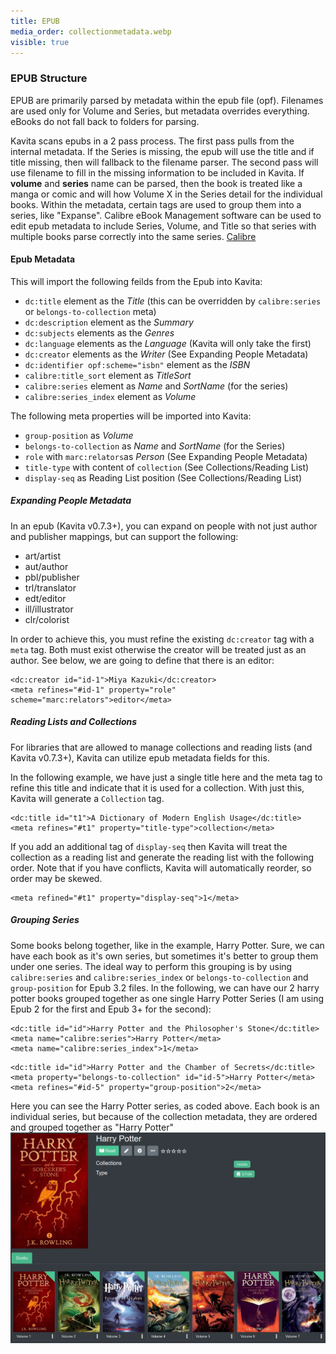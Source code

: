 ```yaml
---
title: EPUB
media_order: collectionmetadata.webp
visible: true
---
```


### EPUB Structure

EPUB are primarily parsed by metadata within the epub file (opf). Filenames are used only for Volume and Series, but metadata overrides everything. eBooks do not fall back to folders for parsing.

Kavita scans epubs in a 2 pass process. The first pass pulls from the internal metadata. If the Series is missing, the epub will use the title and if title missing, then will fallback to the filename parser. The second pass will use filename to fill in the missing information to be included in Kavita. If **volume** and **series** name can be parsed, then the book is treated like a manga or comic and will how Volume X in the Series detail for the individual books. Within the metadata, certain tags are used to group them into a series, like "Expanse".
Calibre eBook Management software can be used to edit epub metadata to include Series, Volume, and Title so that series with multiple books parse correctly into the same series. [Calibre](https://wiki.kavitareader.com/en/guides/misc/calibre)

#### Epub Metadata
This will import the following feilds from the Epub into Kavita:
* `dc:title` element as the _Title_ (this can be overridden by `calibre:series` or `belongs-to-collection` meta)
* `dc:description` element as the _Summary_
* `dc:subjects` elements as the _Genres_
* `dc:language` elements as the _Language_ (Kavita will only take the first)
* `dc:creator` elements as the _Writer_ (See Expanding People Metadata)
* `dc:identifier opf:scheme="isbn"` element as the _ISBN_
* `calibre:title_sort` element as _TitleSort_
* `calibre:series` element as _Name_ and _SortName_ (for the series)
* `calibre:series_index` element as _Volume_

The following meta properties will be imported into Kavita:
* `group-position` as _Volume_
* `belongs-to-collection` as _Name_ and _SortName_ (for the Series)
* `role` with `marc:relators`as _Person_ (See Expanding People Metadata)
* `title-type` with content of `collection` (See Collections/Reading List)
* `display-seq` as Reading List position (See Collections/Reading List)

##### Expanding People Metadata
In an epub (Kavita v0.7.3+), you can expand on people with not just author and publisher mappings, but can support the following:
* art/artist
* aut/author
* pbl/publisher
* trl/translator
* edt/editor
* ill/illustrator
* clr/colorist

In order to achieve this, you must refine the existing `dc:creator` tag with a `meta` tag. Both must exist otherwise the creator will be treated just as an author. See below, we are going to define that there is an editor:
```
<dc:creator id="id-1">Miya Kazuki</dc:creator>
<meta refines="#id-1" property="role" scheme="marc:relators">editor</meta>
```
##### Reading Lists and Collections
For libraries that are allowed to manage collections and reading lists (and Kavita v0.7.3+), Kavita can utilize epub metadata fields for this.

In the following example, we have just a single title here and the meta tag to refine this title and indicate that it is used for a collection. With just this, Kavita will generate a `Collection` tag.
```
<dc:title id="t1">A Dictionary of Modern English Usage</dc:title>
<meta refines="#t1" property="title-type">collection</meta>
```

If you add an additional tag of `display-seq` then Kavita will treat the collection as a reading list and generate the reading list with the following order. Note that if you have conflicts, Kavita will automatically reorder, so order may be skewed. 
```
<meta refined="#t1" property="display-seq">1</meta>
```

##### Grouping Series
Some books belong together, like in the example, Harry Potter. Sure, we can have each book as it's own series, but sometimes it's better to group them under one series. The ideal way to perform this grouping is by using `calibre:series` and `calibre:series_index` or `belongs-to-collection` and `group-position` for Epub 3.2 files. In the following, we can have our 2 harry potter books grouped together as one single Harry Potter Series (I am using Epub 2 for the first and Epub 3+ for the second):

```
<dc:title id="id">Harry Potter and the Philosopher's Stone</dc:title>
<meta name="calibre:series">Harry Potter</meta>
<meta name="calibre:series_index">1</meta>
```

```
<dc:title id="id">Harry Potter and the Chamber of Secrets</dc:title>
<meta property="belongs-to-collection" id="id-5">Harry Potter</meta>
<meta refines="#id-5" property="group-position">2</meta>
```

Here you can see the Harry Potter series, as coded above. Each book is an individual series, but because of the collection metadata, they are ordered and grouped together as "Harry Potter"
![collectionmetadata](collectionmetadata.webp "collectionmetadata")
